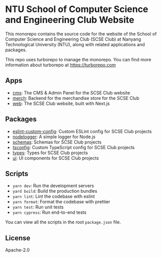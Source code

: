 # NTU School of Computer Science and Engineering Club Website

This monorepo contains the source code for the website of the School of Computer Science and Engineering Club (SCSE
Club) at Nanyang Technological University (NTU), along with related applications and packages.

This repo uses turborepo to manage the monorepo. You can find more information about turborepo at https://turborepo.com

## Apps

- [cms](./apps/cms/README.md): The CMS & Admin Panel for the SCSE Club website
- [merch](./apps/merch/README.md): Backend for the merchandise store for the SCSE Club
- [web](./apps/web/README.md): The SCSE Club website, built with Next.js

## Packages

- [eslint-custom-config](./packages/eslint-custom-config/README.md): Custom ESLint config for SCSE Club projects
- [nodelogger](./packages/nodelogger/README.md): A simple logger for Node.js
- [schemas](./packages/schemas/README.md): Schemas for SCSE Club projects
- [tsconfig](./packages/tsconfig/README.md): Custom TypeScript config for SCSE Club projects
- [types](./packages/types/README.md): Types for SCSE Club projects
- [ui](./packages/ui/README.md): UI components for SCSE Club projects

## Scripts

- `yarn dev`: Run the development servers
- `yard build`: Build the production bundles
- `yarn lint`: Lint the codebase with eslint
- `yarn format`: Format the codebase with prettier
- `yarn test`: Run unit tests
- `yarn cypress`: Run end-to-end tests

You can view all the scripts in the root `package.json` file.

## License

Apache-2.0
